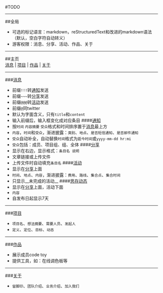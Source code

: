 #TODO
- - - 
##全局
 * 可选的标记语言：markdown，reStructuredText和改进的markdown语法（默认，空白字符自动转义）
 * 游客权限：消息、分享、活动、作品、关于
- - - 
##主页  
[消息][message] | [项目][project] | [作品][works] | [关于][about]
- - -
###[消息][message]  
 * 前缀`!!!`转[通知][notice]发送
 * 前缀`~~~`转[分享][share]发送
 * 前缀`@@@`转[活动][activity]发送
 * 前缀`@`同twitter
 * 默认为字面含义，只有`title`和`content`  
 * 输入前缀后，输入框变化成对应条目
####[通知][notice]  
 * [](显示位置)按`时间` `内容摘要` `受众`格式和时间排序置于[消息][message]最上方
 * [](功能摘要)`内容`，`时间`和`受众`，渐进披露：`类别`、`地点`、`是否短信通知`、`是否邮件通知`
 * `受众`自动补全，自动替换`时间`格式为`距今时间`或`yyyy-mm-dd hr:mi`
 * `受众`包括：成员、项目组、组、全体
####[分享][share]  
 * 显示在右边，显示格式：`条目名 说明`
 * 文章链接或上传文件
 * 上传文件时自动填充`条目名`
####[活动][activity]  
 * 显示在[分享][share]上面
 * `时间`、`地点`、`内容`，渐进披露：`费用`、`路线`、`集合点`、`集合时间`
 * 只显示__未完成的活动__
####[思存动态][doing]  
 * 显示在[分享][share]上面，活动下面
 * `内容`
 * 自发布日起显示7天

- - - 
###[项目][project]  
 * [](显示格式)`项目名`、`想法摘要`、`需要人员`、`发起人`
 * [](详细功能)`定义`、`定位`、`目标`、`动态`
- - -  
###[作品][works]
 * 展示成员code toy
 * 提供工具，如：在线调色板等
- - - 
###[关于][about]
 * `留脚印`、`团队介绍`、`业务介绍`、`加入我们`
 


[index]: http://www.sicun.org 
[login]: http://www.sicun.org/login 
[joinus]: http://www.sicun.org/joinus "邮箱、姓名、专业、年级、技能或经历"
[message]: http://www.sicun.org/message  
[notice]: http://www.sicun.org/notice "通知或公告"
[share]: http://www.sicun.org/share 
[activity]: http://www.sicun.org/activity 
[doing]: http://www.sicun.org/doing "思存动态" 
[project]: http://www.sicun.org/project "项目"
[works]: http://www.sicun.org/works "作品"
[about]: http://www.sicun.org/about

